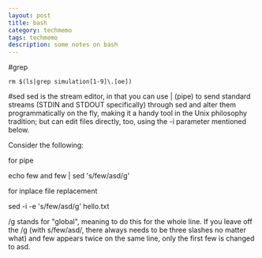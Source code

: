 ```yaml
---
layout: post
title: bash
category: techmemo
tags: techmemo
description: some notes on bash 
---
```



#grep

`rm $(ls|grep simulation[1-9]\.[oe])`


#sed 
sed is the stream editor, in that you can use | (pipe) to send standard streams (STDIN and STDOUT specifically) through sed and alter them programmatically on the fly, making it a handy tool in the Unix philosophy tradition; but can edit files directly, too, using the -i parameter mentioned below.

Consider the following:

for pipe

echo few and few | sed 's/few/asd/g'

for inplace file replacement 

sed -i -e 's/few/asd/g' hello.txt

/g stands for "global", meaning to do this for the whole line. If you leave off the /g (with s/few/asd/, there always needs to be three slashes no matter what) and few appears twice on the same line, only the first few is changed to asd.

